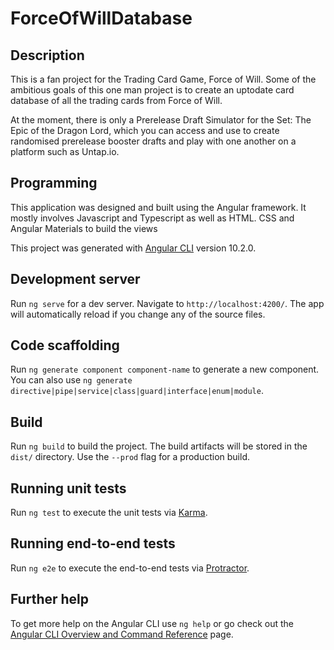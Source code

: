 # ForceOfWillDatabase

## Description
This is a fan project for the Trading Card Game, Force of Will.  Some of the ambitious goals of this one man project is to create an uptodate card database of all the trading cards from Force of Will.  

At the moment, there is only a Prerelease Draft Simulator for the Set: The Epic of the Dragon Lord, which you can access and use to create randomised prerelease booster drafts and play with one another on a platform such as Untap.io.

## Programming

This application was designed and built using the Angular framework.  It mostly involves Javascript and Typescript as well as HTML. CSS and Angular Materials to build the views

This project was generated with [Angular CLI](https://github.com/angular/angular-cli) version 10.2.0.

## Development server

Run `ng serve` for a dev server. Navigate to `http://localhost:4200/`. The app will automatically reload if you change any of the source files.

## Code scaffolding

Run `ng generate component component-name` to generate a new component. You can also use `ng generate directive|pipe|service|class|guard|interface|enum|module`.

## Build

Run `ng build` to build the project. The build artifacts will be stored in the `dist/` directory. Use the `--prod` flag for a production build.

## Running unit tests

Run `ng test` to execute the unit tests via [Karma](https://karma-runner.github.io).

## Running end-to-end tests

Run `ng e2e` to execute the end-to-end tests via [Protractor](http://www.protractortest.org/).

## Further help

To get more help on the Angular CLI use `ng help` or go check out the [Angular CLI Overview and Command Reference](https://angular.io/cli) page.
